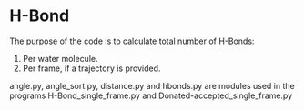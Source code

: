 # H-Bond

The purpose of the code is to calculate total number of H-Bonds:
  1.  Per water molecule.
  2.  Per frame, if a trajectory is provided.

angle.py, angle_sort.py, distance.py and hbonds.py are modules used in the programs H-Bond_single_frame.py and Donated-accepted_single_frame.py

